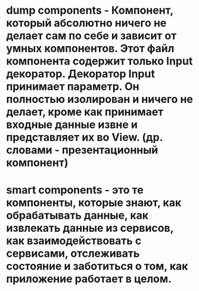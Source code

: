 # dump components - Компонент, который абсолютно ничего не делает сам по себе и зависит от умных компонентов. Этот файл компонента содержит только Input декоратор. Декоратор Input принимает параметр. Он полностью изолирован и ничего не делает, кроме как принимает входные данные извне и представляет их во View. (др. словами - презентационный компонент)

# smart components - это те компоненты, которые знают, как обрабатывать данные, как извлекать данные из сервисов, как взаимодействовать с сервисами, отслеживать состояние и заботиться о том, как приложение работает в целом. 